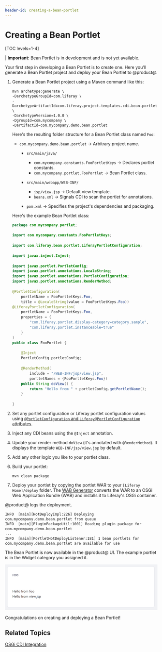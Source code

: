```yaml
---
header-id: creating-a-bean-portlet
---
```


# Creating a Bean Portlet

[TOC levels=1-4]

| **Important:** Bean Portlet is in development and is not yet available.

Your first step in developing a Bean Portlet is to create one. Here you'll
generate a Bean Portlet project and deploy your Bean Portlet to @product@.

1.  Generate a Bean Portlet project using a Maven command like this:

        mvn archetype:generate \
        -DarchetypeGroupId=com.liferay \
        -DarchetypeArtifactId=com.liferay.project.templates.cdi.bean.portlet \
        -DarchetypeVersion=1.0.0 \
        -DgroupId=com.mycompany \
        -DartifactId=com.mycompany.demo.bean.portlet

    Here's the resulting folder structure for a Bean Portlet class named `Foo`:

    -   `com.mycompany.demo.bean.portlet` &rarr; Arbitrary project name.
        -   `src/main/java/`
            -   `com.mycompany.constants.FooPortletKeys` &rarr; Declares portlet
                constants.
            -   `com.mycompany.portlet.FooPortlet` &rarr; Bean Portlet class.
        -   `src/main/webapp/WEB-INF/`
            -   `jsp/view.jsp` &rarr; Default view template.
            -   `beans.xml` &rarr; Signals CDI to scan the portlet for
                annotations.

        - `pom.xml` &rarr; Specifies the project's dependencies and packaging.

    Here's the example Bean Portlet class:

    ```java
    package com.mycompany.portlet;

    import com.mycompany.constants.FooPortletKeys;

    import com.liferay.bean.portlet.LiferayPortletConfiguration;

    import javax.inject.Inject;

    import javax.portlet.PortletConfig;
    import javax.portlet.annotations.LocaleString;
    import javax.portlet.annotations.PortletConfiguration;
    import javax.portlet.annotations.RenderMethod;

    @PortletConfiguration(
    	portletName = FooPortletKeys.Foo,
    	title = @LocaleString(value = FooPortletKeys.Foo))
    @LiferayPortletConfiguration(
    	portletName = FooPortletKeys.Foo,
    	properties = {
    		"com.liferay.portlet.display-category=category.sample",
    		"com.liferay.portlet.instanceable=true"
    	}
    )
    public class FooPortlet {

    	@Inject
    	PortletConfig portletConfig;

    	@RenderMethod(
    		include = "/WEB-INF/jsp/view.jsp",
    		portletNames = {FooPortletKeys.Foo})
    	public String doView() {
    		return "Hello from " + portletConfig.getPortletName();
    	}

    }
    ```

2.  Set any portlet configuration or Liferay portlet configuration values
    using
    [`@PortletConfiguration` and `Liferay@PortletConfiguration` attributes](/docs/7-2/reference/-/knowledge_base/r/portlet-descriptor-to-osgi-service-property-map).

3.  Inject any CDI beans using the `@Inject` annotation.

4.  Update your render method `doView` (it's annotated with
    `@RenderMethod`). It displays the template `WEB-INF/jsp/view.jsp` by
    default.

5.  Add any other logic you like to your portlet class.

6.  Build your portlet:

        mvn clean package

7.  Deploy your portlet by copying the portlet WAR to your `[Liferay
    Home]/deploy` folder. The
    [WAB Generator](/docs/7-2/customization/-/knowledge_base/c/deploying-wars-wab-generator)
    converts the WAR to an OSGi Web Application Bundle (WAB) and installs it to
    Liferay's OSGi container.

@product@ logs the deployment.

    INFO  [main][HotDeployImpl:226] Deploying com.mycompany.demo.bean.portlet from queue
    INFO  [main][PluginPackageUtil:1001] Reading plugin package for com.mycompany.demo.bean.portlet
    ...
    INFO  [main][PortletHotDeployListener:181] 1 bean portlets for com.mycompany.demo.bean.portlet are available for use

The Bean Portlet is now available in the @product@ UI. The example portlet is in
the Widget category you assigned it.

![Figure 1: The Foo portlet prints the message returned from `doView` method and shows the included JSP's contents.](../../../images/portlet-3-portlet.png)

Congratulations on creating and deploying a Bean Portlet!

## Related Topics

[OSGi CDI Integration](/docs/7-2/frameworks/-/knowledge_base/f/osgi-cdi-integration)

